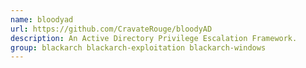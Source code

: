 ```yaml
---
name: bloodyad
url: https://github.com/CravateRouge/bloodyAD
description: An Active Directory Privilege Escalation Framework.
group: blackarch blackarch-exploitation blackarch-windows
---
```

